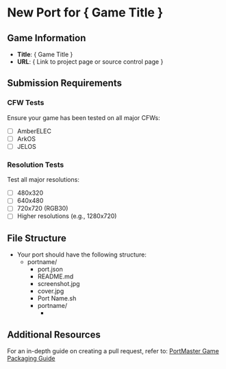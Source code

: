 # New Port for { Game Title }

## Game Information
- **Title**: { Game Title }
- **URL**: { Link to project page or source control page }

## Submission Requirements

### CFW Tests
Ensure your game has been tested on all major CFWs:
- [ ] AmberELEC
- [ ] ArkOS
- [ ] JELOS

### Resolution Tests
Test all major resolutions:
- [ ] 480x320
- [ ] 640x480
- [ ] 720x720 (RGB30)
- [ ] Higher resolutions (e.g., 1280x720)

## File Structure
- Your port should have the following structure:
  - portname/
    - port.json
    - README.md
    - screenshot.jpg
    - cover.jpg
    - Port Name.sh
    - portname/
      - <portfiles here>

## Additional Resources
For an in-depth guide on creating a pull request, refer to: [PortMaster Game Packaging Guide](https://portmaster.games/packaging.html#creating-a-pull-request)
